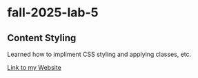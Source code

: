 # fall-2025-lab-5
## Content Styling

Learned how to impliment CSS styling and applying classes, etc.

[Link to my Website](https://sediment99.github.io/fall-2025-lab-5/)
